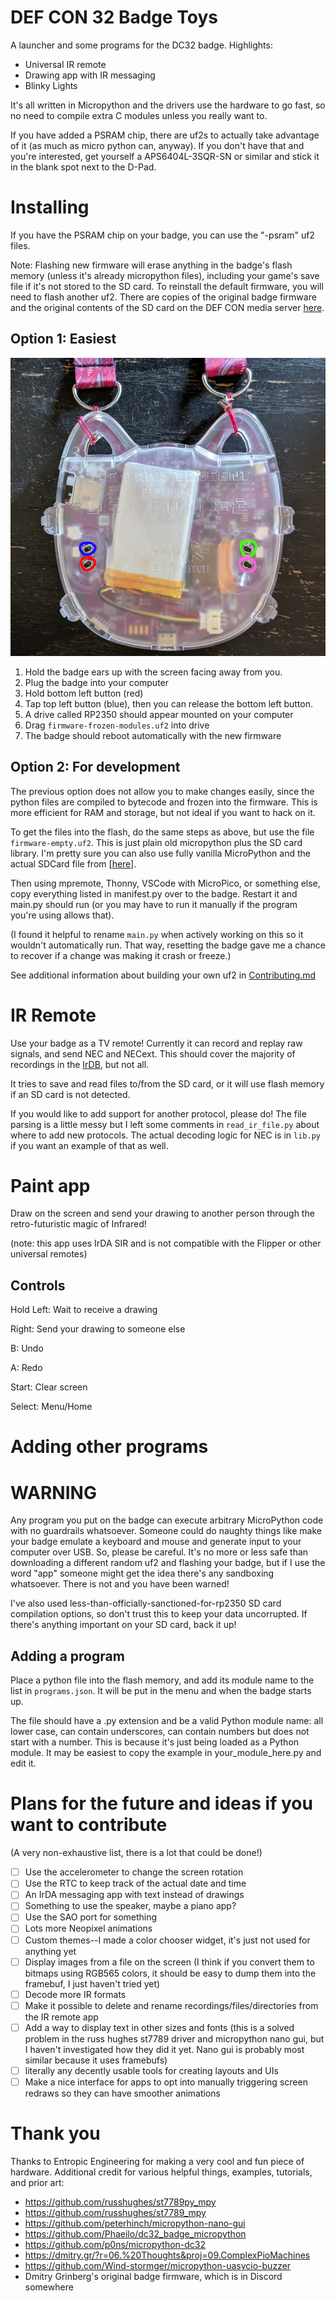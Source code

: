 # DEF CON 32 Badge Toys
A launcher and some programs for the DC32 badge. Highlights:

- Universal IR remote
- Drawing app with IR messaging
- Blinky Lights

It's all written in Micropython and the drivers use the hardware to go fast, so no need to compile extra C modules unless you really want to. 

If you have added a PSRAM chip, there are uf2s to actually take advantage of it (as much as micro python can, anyway). If you don't have that and you're interested, get yourself a APS6404L-3SQR-SN or similar and stick it in the blank spot next to the D-Pad.

# Installing
If you have the PSRAM chip on your badge, you can use the "-psram" uf2 files.

Note: Flashing new firmware will erase anything in the badge's flash memory (unless it's already micropython files), including your game's save file if it's not stored to the SD card. To reinstall the default firmware, you will need to flash another uf2. There are copies of the original badge firmware and the original contents of the SD card on the DEF CON media server [here](https://media.defcon.org/DEF%20CON%2032/DEF%20CON%2032%20badge/).

## Option 1: Easiest
![a picture of the def con badge, ears at the top, screen facing away. The four buttons on the back are highlighted: top left - blue, bottom left - red, top right - green, bottom right - pink](images/badgeback.jpg)

1. Hold the badge ears up with the screen facing away from you.
2. Plug the badge into your computer
3. Hold bottom left button (red)
4. Tap top left button (blue), then you can release the bottom left button.
5. A drive called RP2350 should appear mounted on your computer
6. Drag `firmware-frozen-modules.uf2` into drive
7. The badge should reboot automatically with the new firmware

## Option 2: For development
The previous option does not allow you to make changes easily, since the python files are compiled to bytecode and frozen into the firmware. This is more efficient for RAM and storage, but not ideal if you want to hack on it.

To get the files into the flash, do the same steps as above, but use the file `firmware-empty.uf2`. This is just plain old micropython plus the SD card library. I'm pretty sure you can also use fully vanilla MicroPython and the actual SDCard file from [[here](https://github.com/micropython/micropython-lib/blob/f95568da431c6506354adb93343206c04a94dc11/micropython/drivers/storage/sdcard/sdcard.py)].

Then using mpremote, Thonny, VSCode with MicroPico, or something else, copy everything listed in manifest.py over to the badge. Restart it and main.py should run (or you may have to run it manually if the program you're using allows that). 

(I found it helpful to rename `main.py` when actively working on this so it wouldn't automatically run. That way, resetting the badge gave me a chance to recover if a change was making it crash or freeze.)

See additional information about building your own uf2 in [Contributing.md](Contributing.md)

# IR Remote
Use your badge as a TV remote! Currently it can record and replay raw signals, and send NEC and NECext. This should cover the majority of recordings in the [IrDB](https://github.com/Lucaslhm/Flipper-IRDB), but not all. 

It tries to save and read files to/from the SD card, or it will use flash memory if an SD card is not detected.

If you would like to add support for another protocol, please do! The file parsing is a little messy but I left some comments in `read_ir_file.py` about where to add new protocols. The actual decoding logic for NEC is in `lib.py` if you want an example of that as well.


# Paint app
Draw on the screen and send your drawing to another person through the retro-futuristic magic of Infrared! 

(note: this app uses IrDA SIR and is not compatible with the Flipper or other universal remotes)

## Controls

Hold Left: Wait to receive a drawing

Right: Send your drawing to someone else

B: Undo

A: Redo

Start: Clear screen

Select: Menu/Home 

# Adding other programs

# WARNING
Any program you put on the badge can execute arbitrary MicroPython code with no guardrails whatsoever. Someone could do naughty things like make your badge emulate a keyboard and mouse and generate input to your computer over USB. So, please be careful. It's no more or less safe than downloading a different random uf2 and flashing your badge, but if I use the word "app" someone might get the idea there's any sandboxing whatsoever. There is not and you have been warned!

I've also used less-than-officially-sanctioned-for-rp2350 SD card compilation options, so don't trust this to keep your data uncorrupted. If there's anything important on your SD card, back it up! 

## Adding a program
Place a python file into the flash memory, and add its module name to the list in `programs.json`. It will be put in the menu and when the badge starts up. 

The file should have a .py extension and be a valid Python module name: all lower case, can contain underscores, can contain numbers but does not start with a number. This is because it's just being loaded as a Python module. It may be easiest to copy the example in your_module_here.py and edit it.

# Plans for the future and ideas if you want to contribute
(A very non-exhaustive list, there is a lot that could be done!)

- [ ] Use the accelerometer to change the screen rotation
- [ ] Use the RTC to keep track of the actual date and time
- [ ] An IrDA messaging app with text instead of drawings
- [ ] Something to use the speaker, maybe a piano app? 
- [ ] Use the SAO port for something
- [ ] Lots more Neopixel animations
- [ ] Custom themes--I made a color chooser widget, it's just not used for anything yet
- [ ] Display images from a file on the screen (I think if you convert them to bitmaps using RGB565 colors, it should be easy to dump them into the framebuf, I just haven't tried yet)
- [ ] Decode more IR formats
- [ ] Make it possible to delete and rename recordings/files/directories from the IR remote app
- [ ] Add a way to display text in other sizes and fonts (this is a solved problem in the russ hughes st7789 driver and micropython nano gui, but I haven't investigated how they did it yet. Nano gui is probably most similar because it uses framebufs)
- [ ] literally any decently usable tools for creating layouts and UIs
- [ ] Make a nice interface for apps to opt into manually triggering screen redraws so they can have smoother animations

# Thank you
Thanks to Entropic Engineering for making a very cool and fun piece of hardware. Additional credit for various helpful things, examples, tutorials, and prior art:

- https://github.com/russhughes/st7789py_mpy
- https://github.com/russhughes/st7789_mpy
- https://github.com/peterhinch/micropython-nano-gui
- https://github.com/Phaeilo/dc32_badge_micropython
- https://github.com/p0ns/micropython-dc32
- https://dmitry.gr/?r=06.%20Thoughts&proj=09.ComplexPioMachines
- https://github.com/Wind-stormger/micropython-uasycio-buzzer
- Dmitry Grinberg's original badge firmware, which is in Discord somewhere
